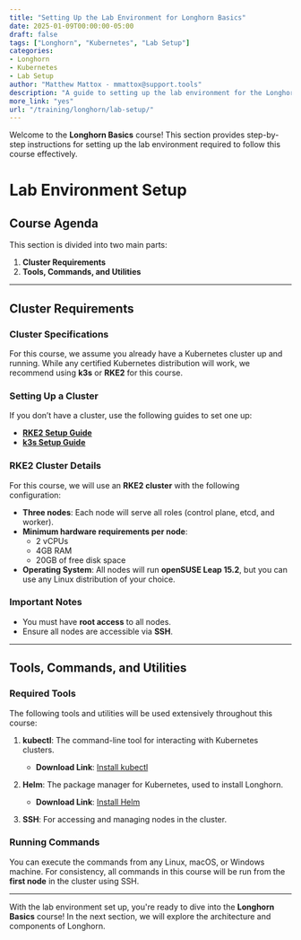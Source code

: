 ```yaml
---
title: "Setting Up the Lab Environment for Longhorn Basics"
date: 2025-01-09T00:00:00-05:00
draft: false
tags: ["Longhorn", "Kubernetes", "Lab Setup"]
categories:
- Longhorn
- Kubernetes
- Lab Setup
author: "Matthew Mattox - mmattox@support.tools"
description: "A guide to setting up the lab environment for the Longhorn Basics course, including cluster requirements and necessary tools."
more_link: "yes"
url: "/training/longhorn/lab-setup/"
---
```


Welcome to the **Longhorn Basics** course! This section provides step-by-step instructions for setting up the lab environment required to follow this course effectively.

<!--more-->

# Lab Environment Setup

## Course Agenda

This section is divided into two main parts:

1. **Cluster Requirements**
2. **Tools, Commands, and Utilities**

---

## Cluster Requirements

### Cluster Specifications

For this course, we assume you already have a Kubernetes cluster up and running. While any certified Kubernetes distribution will work, we recommend using **k3s** or **RKE2** for this course.

### Setting Up a Cluster

If you don’t have a cluster, use the following guides to set one up:

- **[RKE2 Setup Guide](https://www.rancher.academy/courses/take/rke2-basics/)**
- **[k3s Setup Guide](https://www.rancher.academy/courses/take/k3s-basics/)**

### RKE2 Cluster Details

For this course, we will use an **RKE2 cluster** with the following configuration:

- **Three nodes**: Each node will serve all roles (control plane, etcd, and worker).
- **Minimum hardware requirements per node**:
  - 2 vCPUs
  - 4GB RAM
  - 20GB of free disk space
- **Operating System**: All nodes will run **openSUSE Leap 15.2**, but you can use any Linux distribution of your choice.

### Important Notes

- You must have **root access** to all nodes.
- Ensure all nodes are accessible via **SSH**.

---

## Tools, Commands, and Utilities

### Required Tools

The following tools and utilities will be used extensively throughout this course:

1. **kubectl**: The command-line tool for interacting with Kubernetes clusters.
   - **Download Link**: [Install kubectl](https://kubernetes.io/docs/tasks/tools/install-kubectl/)

2. **Helm**: The package manager for Kubernetes, used to install Longhorn.
   - **Download Link**: [Install Helm](https://helm.sh/docs/intro/install/)

3. **SSH**: For accessing and managing nodes in the cluster.

### Running Commands

You can execute the commands from any Linux, macOS, or Windows machine. For consistency, all commands in this course will be run from the **first node** in the cluster using SSH.

---

With the lab environment set up, you're ready to dive into the **Longhorn Basics** course! In the next section, we will explore the architecture and components of Longhorn.
